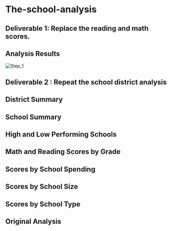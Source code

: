 # The-school-analysis

## Deliverable 1: Replace the reading and math scores.


## Analysis Results

![Step_1](https://github.com/Tifarahani/School-District-Analysis_Challange/tree/main/Resources/step_1.png)

## Deliverable 2 : Repeat the school district analysis
## District Summary

## School Summary

## High and Low Performing Schools

## Math and Reading Scores by Grade
## Scores by School Spending

##  Scores by School Size
## Scores by School Type

## Original Analysis
##
##
